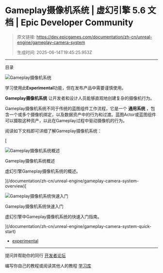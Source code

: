 # Gameplay摄像机系统 | 虚幻引擎 5.6 文档 | Epic Developer Community

> 原文链接: https://dev.epicgames.com/documentation/zh-cn/unreal-engine/gameplay-camera-system
> 
> 生成时间: 2025-06-14T19:45:25.953Z

---

目录

![Gameplay摄像机系统](https://dev.epicgames.com/community/api/documentation/image/115f2a0b-5079-4430-94a1-d4ad949d66bf?resizing_type=fill&width=1920&height=335)

学习使用此**Experimental**功能，但在发布产品中需要谨慎使用。

**Gameplay摄像机系统** 让开发者和设计人员能够直观地创建复杂的摄像机行为。

Gameplay摄像机系统不同于传统的蓝图组件工作流程，它是一个 **通用系统** ，包含一个或多个摄像机绑定，以及数据资产中的行为和过渡。蓝图Actor或蓝图组件可以摄取这种资产，以此在Gameplay过程中驱动摄像机的行为。

阅读如下文档即可详细了解Gameplay摄像机系统：

[

![Gameplay摄像机系统概述](https://d1iv7db44yhgxn.cloudfront.net/documentation/images/4d0e687a-8d6a-498f-9a1e-d67835388e7b/gameplay-cameras-topic.png)

Gameplay摄像机系统概述

虚幻引擎Gameplay摄像机系统的概述。





](/documentation/zh-cn/unreal-engine/gameplay-camera-system-overview)[

![Gameplay摄像机系统快速入门](https://d1iv7db44yhgxn.cloudfront.net/documentation/images/fb9e49b8-c459-4c54-95d8-adb2b93c4212/gameplay-cameras-topic.png)

Gameplay摄像机系统快速入门

虚幻引擎中Gameplay摄像机系统的快速入门指南。





](/documentation/zh-cn/unreal-engine/gameplay-camera-system-quick-start)

-   [experimental](https://dev.epicgames.com/community/search?query=experimental)

* * *

提问并帮助你的同行 [开发者论坛](https://forums.unrealengine.com/categories?tag=unreal-engine)

编写你自己的教程或阅读其他人的教程 [学习库](https://dev.epicgames.com/community/unreal-engine/learning)